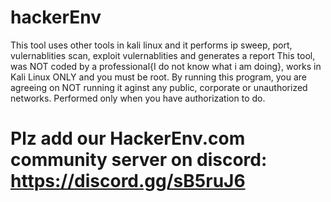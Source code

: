 # hackerEnv
This tool uses other tools in kali linux and it performs ip sweep, port, vulernablities scan, exploit vulernablities and generates a report
This tool, was NOT coded by a professional{I do not know what i am doing}, works in Kali Linux ONLY and you must be root.
By running this program, you are agreeing on NOT running it aginst any public, corporate or unauthorized networks.
Performed only when you have authorization to do.
# Plz add our HackerEnv.com community server on discord: https://discord.gg/sB5ruJ6
